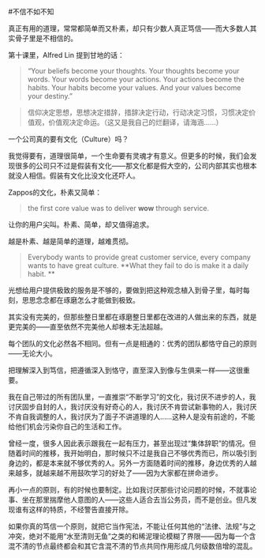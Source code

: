 #不信不如不知

真正有用的道理，常常都简单而又朴素，却只有少数人真正笃信——而大多数人其实骨子里是不相信的。

第十课里，Alfred Lin 提到甘地的话：

>  “Your beliefs become your thoughts. Your thoughts become your words. Your words become your actions. Your actions become the habits. Your habits become your values. And your values become your destiny.”

> 信仰决定思想，思想决定措辞，措辞决定行动，行动决定习惯，习惯决定价值观，价值观决定命运。（这又是我自己的烂翻译，请海涵……）

一个公司真的要有文化（Culture）吗？

我觉得要有，道理很简单，一个生命要有灵魂才有意义。但更多的时候，我们会发现很多的公司只不过是假装有文化——那文化都是假大空的，公司内部其实也根本就没人相信。假装有文化比没文化还吓人。

Zappos的文化，朴素又简单：

> the first core value was to deliver **wow** through service.

让你的用户尖叫。朴素、简单，却又值得追求。

越是朴素、越是简单的道理，越难贯彻。

> Everybody wants to provide great customer service, every company wants to have great culture. **What they fail to do is make it a daily habit. **

光想给用户提供极致的服务是不够的，要做到把这种观念植入到骨子里，每时每刻，思思念念都在琢磨怎么才能做到极致。

其实没有完美的，但那些整日里都在琢磨整日里都在改进的人做出来的东西，就是更完美的——直至依然不完美他人却根本无法超越。

每个团队的文化必然各不相同。但有一点是相通的：优秀的团队都恪守自己的原则——无论大小。

把理解深入到笃信，把遵循深入到恪守，直至深入到像与生俱来一样——这很重要。

我在自己带过的所有团队里，一直推崇“不断学习”的文化，我讨厌不进步的人，我讨厌固步自封的人，我讨厌没有好奇心的人，我讨厌不肯尝试新事物的人，我讨厌不肯自我调整的人，我讨厌为了面子不讲道理的人……这种人是没有前途的，不能给他们机会污染你自己的生活和工作。

曾经一度，很多人因此表示跟我在一起有压力，甚至出现过“集体辞职”的情况。但随着时间的推移，我开始明白，那时候只不过是我自己不够优秀而已，所以吸引到身边的，都是本来就不够优秀的人。另外一方面随着时间的推移，身边优秀的人越来越多，就越来越不用鼓吹学习的好处了——因为大家都在拼命进步。

再小一点的原则，有的时候也要制定。比如我讨厌那些讨论问题的时候，不就事论事、坐在那里揣摩他人意图的人——这些人适合去当公务员，而不是创业。但凡发现谁有这样的特质，不经警告直接开除。

如果你真的笃信一个原则，就把它当作宪法，不能让任何其他的“法律、法规”与之冲突，绝对不能用“水至清则无鱼”之类的和稀泥理论模糊了界限——因为每一个含混不清的节点最终都会和其它含混不清的节点共同作用形成几何级数倍增的混乱。

